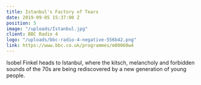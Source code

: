 ```yaml
---
title: Istanbul's Factory of Tears
date: 2019-09-05 15:37:00 Z
position: 5
image: "/uploads/Istanbul.jpg"
client: BBC Radio 4
logo: "/uploads/bbc-radio-4-negative-556b42.png"
link: https://www.bbc.co.uk/programmes/m00060w4
---
```


Isobel Finkel heads to Istanbul, where the kitsch, melancholy and forbidden sounds of the 70s are being rediscovered by a new generation of young people.